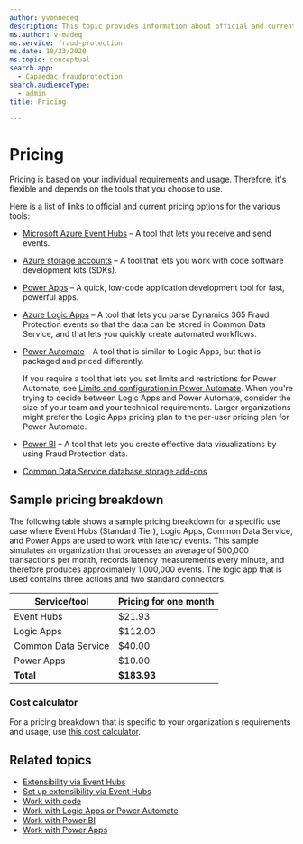 ```yaml
---
author: yvonnedeq
description: This topic provides information about official and current pricing options.
ms.author: v-madeq
ms.service: fraud-protection
ms.date: 10/23/2020
ms.topic: conceptual
search.app:
  - Capaedac-fraudprotection
search.audienceType:
  - admin
title: Pricing

---
```

# Pricing

Pricing is based on your individual requirements and usage. Therefore, it's flexible and depends on the tools that you choose to use.

Here is a list of links to official and current pricing options for the various tools:

- [Microsoft Azure Event Hubs](https://azure.microsoft.com/pricing/details/event-hubs/) – A tool that lets you receive and send events.
- [Azure storage accounts](https://azure.microsoft.com/pricing/details/storage/) – A tool that lets you work with code software development kits (SDKs).
- [Power Apps](https://powerapps.microsoft.com/pricing/) – A quick, low-code application development tool for fast, powerful apps.
- [Azure Logic Apps](https://azure.microsoft.com/pricing/details/logic-apps/) – A tool that lets you parse Dynamics 365 Fraud Protection events so that the data can be stored in Common Data Service, and that lets you quickly create automated workflows.
- [Power Automate](https://flow.microsoft.com/pricing/) – A tool that is similar to Logic Apps, but that is packaged and priced differently.

    If you require a tool that lets you set limits and restrictions for Power Automate, see [Limits and configuration in Power Automate](https://docs.microsoft.com/power-automate/limits-and-config). When you're trying to decide between Logic Apps and Power Automate, consider the size of your team and your technical requirements. Larger organizations might prefer the Logic Apps pricing plan to the per-user pricing plan for Power Automate.

- [Power BI](https://powerbi.microsoft.com/pricing/) – A tool that lets you create effective data visualizations by using Fraud Protection data.
- [Common Data Service database storage add-ons](https://docs.microsoft.com/power-platform/admin/powerapps-flow-licensing-faq#add-ons)

## Sample pricing breakdown

The following table shows a sample pricing breakdown for a specific use case where Event Hubs (Standard Tier), Logic Apps, Common Data Service, and Power Apps are used to work with latency events. This sample simulates an organization that processes an average of 500,000 transactions per month, records latency measurements every minute, and therefore produces approximately 1,000,000 events. The logic app that is used contains three actions and two standard connectors.

| Service/tool        | Pricing for one month |
|---------------------|-----------------------|
| Event Hubs          | $21.93                |
| Logic Apps          | $112.00               |
| Common Data Service | $40.00                |
| Power Apps          | $10.00                |
| **Total**           | **$183.93**           |

### Cost calculator

For a pricing breakdown that is specific to your organization's requirements and usage, use [this cost calculator](https://azure.microsoft.com/pricing/calculator/).

## Related topics

- [Extensibility via Event Hubs](extensibility-via-event-hubs-overview.md)
- [Set up extensibility via Event Hubs](extensibility-setup.md)	
- [Work with code](extensibility-with-code.md)
- [Work with Logic Apps or Power Automate](extensibility-with-power-automate.md)
- [Work with Power BI](extensibility-with-power-bi.md)
- [Work with Power Apps](extensibility-with-power-apps.md)
